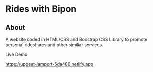 # Rides with Bipon

## About

A website coded in HTML/CSS and Boostrap CSS Library to promote personal rideshares and other similiar services.

Live Demo:

https://upbeat-lamport-5da480.netlify.app


